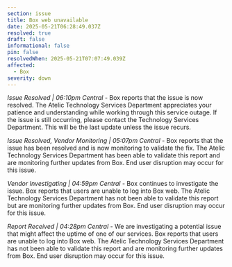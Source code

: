```yaml
---
section: issue
title: Box web unavailable
date: 2025-05-21T06:28:49.037Z
resolved: true
draft: false
informational: false
pin: false
resolvedWhen: 2025-05-21T07:07:49.039Z
affected:
  - Box
severity: down
---
```

*Issue Resolved | 06:10pm Central* - Box reports that the issue is now resolved. The Atelic Technology Services Department appreciates your patience and understanding while working through this service outage. If the issue is still occurring, please contact the Technology Services Department. This will be the last update unless the issue recurs.

*Issue Resolved, Vendor Monitoring | 05:07pm Central* - Box reports that the issue has been resolved and is now monitoring to validate the fix. The Atelic Technology Services Department has been able to validate this report and are monitoring further updates from Box. End user disruption may occur for this issue.

*Vendor Investigating | 04:59pm Central* - Box continues to investigate the issue. Box reports that users are unable to log into Box web. The Atelic Technology Services Department has not been able to validate this report but are monitoring further updates from Box. End user disruption may occur for this issue.

*Report Received | 04:28pm Central* - We are investigating a potential issue that might affect the uptime of one of our services. Box reports that users are unable to log into Box web. The Atelic Technology Services Department has not been able to validate this report and are monitoring further updates from Box. End user disruption may occur for this issue.